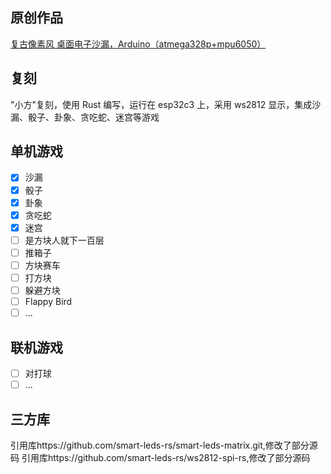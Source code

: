 ## 原创作品

[复古像素风 桌面电子沙漏，Arduino（atmega328p+mpu6050）](https://www.bilibili.com/video/BV1QP411Y7K3/?share_source=copy_web&vd_source=41da856c543dfcc8802471a83af59251)

## 复刻

"小方"复刻，使用 Rust 编写，运行在 esp32c3 上，采用 ws2812 显示，集成沙漏、骰子、卦象、贪吃蛇、迷宫等游戏

## 单机游戏

- [x] 沙漏
- [x] 骰子
- [x] 卦象
- [x] 贪吃蛇
- [x] 迷宫
- [ ] 是方块人就下一百层
- [ ] 推箱子
- [ ] 方块赛车
- [ ] 打方块
- [ ] 躲避方块
- [ ] Flappy Bird
- [ ] ...

## 联机游戏

- [ ] 对打球
- [ ] ...

## 三方库

引用库https://github.com/smart-leds-rs/smart-leds-matrix.git,修改了部分源码
引用库https://github.com/smart-leds-rs/ws2812-spi-rs,修改了部分源码
